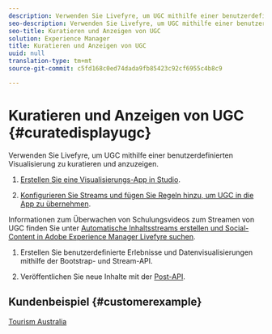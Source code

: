 ```yaml
---
description: Verwenden Sie Livefyre, um UGC mithilfe einer benutzerdefinierten Visualisierung zu kuratieren und anzuzeigen.
seo-description: Verwenden Sie Livefyre, um UGC mithilfe einer benutzerdefinierten Visualisierung zu kuratieren und anzuzeigen.
seo-title: Kuratieren und Anzeigen von UGC
solution: Experience Manager
title: Kuratieren und Anzeigen von UGC
uuid: null
translation-type: tm+mt
source-git-commit: c5fd168c0ed74dada9fb85423c92cf6955c4b8c9

---
```



# Kuratieren und Anzeigen von UGC {#curatedisplayugc}

Verwenden Sie Livefyre, um UGC mithilfe einer benutzerdefinierten Visualisierung zu kuratieren und anzuzeigen.

1. [Erstellen Sie eine Visualisierungs-App in Studio](/help/using/c-about-apps/c-create-an-app.md).

1. [Konfigurieren Sie Streams und fügen Sie Regeln hinzu, um UGC in die App zu übernehmen](/help/using/c-streams/c-streams.md).

Informationen zum Überwachen von Schulungsvideos zum Streamen von UGC finden Sie unter [Automatische Inhaltsstreams erstellen und Social-Content in Adobe Experience Manager Livefyre suchen](https://helpx.adobe.com/experience-manager/tutorials.html).

1. Erstellen Sie benutzerdefinierte Erlebnisse und Datenvisualisierungen mithilfe der Bootstrap- und Stream-API.

1. Veröffentlichen Sie neue Inhalte mit der [Post-API](https://api.livefyre.com/docs/apis/by-category/collection-content#operation=urn:livefyre:apis:quill:operations:api:v3.0:collection:post:method=post).

## Kundenbeispiel {#customerexample}

[Tourism Australia](https://www.australia.com/en-us)
